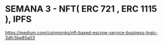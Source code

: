 # SEMANA 3 - NFT( ERC 721 , ERC 1115 ), IPFS

https://medium.com/coinmonks/nft-based-escrow-service-business-logic-3dfc5be85a03
